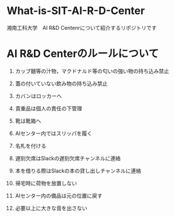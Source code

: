 # What-is-SIT-AI-R-D-Center

湘南工科大学　AI R&D Centenrについて紹介するリポジトリです

# AI R&D Centerのルールについて

1. カップ麺等の汁物，マクドナルド等の匂いの強い物の持ち込み禁止

2. 蓋の付いていない飲み物の持ち込み禁止

3. カバンはロッカーへ

4. 貴重品は個人の責任の下管理

5. 靴は靴箱へ

6. AIセンター内ではスリッパを履く

7. 名札を付ける

8. 遅刻欠席はSlackの遅刻欠席チャンネルに連絡

9. 本を借りる際はSlackの本の貸し出しチャンネルに連絡

10. 帰宅時に荷物を放置しない

11. AIセンター内の備品は元の位置に戻す

12. 必要以上に大きな音を出さない
